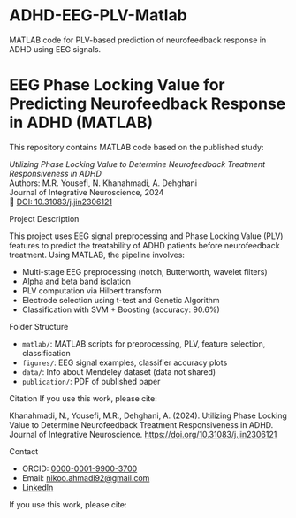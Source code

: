 # ADHD-EEG-PLV-Matlab
MATLAB code for PLV-based prediction of neurofeedback response in ADHD using EEG signals.
# EEG Phase Locking Value for Predicting Neurofeedback Response in ADHD (MATLAB)

This repository contains MATLAB code based on the published study:

*Utilizing Phase Locking Value to Determine Neurofeedback Treatment Responsiveness in ADHD*  
Authors: M.R. Yousefi, N. Khanahmadi, A. Dehghani  
Journal of Integrative Neuroscience, 2024  
🔗 [DOI: 10.31083/j.jin2306121](https://doi.org/10.31083/j.jin2306121)



 Project Description

This project uses EEG signal preprocessing and Phase Locking Value (PLV) features to predict the treatability of ADHD patients before neurofeedback treatment. Using MATLAB, the pipeline involves:

- Multi-stage EEG preprocessing (notch, Butterworth, wavelet filters)
- Alpha and beta band isolation
- PLV computation via Hilbert transform
- Electrode selection using t-test and Genetic Algorithm
- Classification with SVM + Boosting (accuracy: 90.6%)



 Folder Structure

- `matlab/`: MATLAB scripts for preprocessing, PLV, feature selection, classification  
- `figures/`: EEG signal examples, classifier accuracy plots  
- `data/`: Info about Mendeley dataset (data not shared)  
- `publication/`: PDF of published paper



 Citation
 If you use this work, please cite:
 
Khanahmadi, N., Yousefi, M.R., Dehghani, A. (2024). Utilizing Phase Locking Value to Determine Neurofeedback Treatment Responsiveness in ADHD. Journal of Integrative Neuroscience. https://doi.org/10.31083/j.jin2306121



 Contact

- ORCID: [0000-0001-9900-3700](https://orcid.org/0000-0001-9900-3700)  
- Email: nikoo.ahmadi92@gmail.com  
- [LinkedIn](https://www.linkedin.com/in/nikoo-khanahmadi)



If you use this work, please cite:

